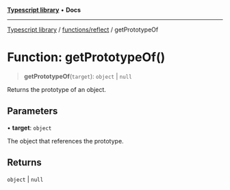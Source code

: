 [**Typescript library**](../../../index.md) • **Docs**

***

[Typescript library](../../../modules.md) / [functions/reflect](../index.md) / getPrototypeOf

# Function: getPrototypeOf()

> **getPrototypeOf**(`target`): `object` \| `null`

Returns the prototype of an object.

## Parameters

• **target**: `object`

The object that references the prototype.

## Returns

`object` \| `null`
